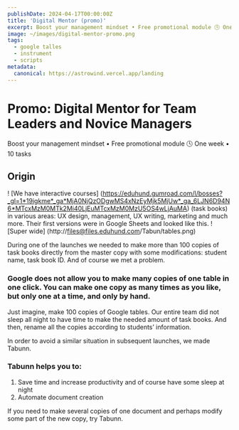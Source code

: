 ```yaml
---
publishDate: 2024-04-17T00:00:00Z
title: 'Digital Mentor (promo)'
excerpt: Boost your management mindset • Free promotional module 🕓 One week • 10 tasks
image: ~/images/digital-mentor-promo.png
tags:
  - google talles
  - instrument
  - scripts
metadata:
  canonical: https://astrowind.vercel.app/landing 
---
```


# Promo: Digital Mentor for Team Leaders and Novice Managers
Boost your management mindset • Free promotional module 🕓 One week • 10 tasks

## Origin 
! [We have interactive courses] (https://eduhund.gumroad.com/l/bosses?_gl=1*19igkme*_ga*MjA0NjQzODgwMS4xNzEyMjk5MjUw*_ga_6LJN6D94N6*MTcxMzM0MTk2Mi40LjEuMTcxMzM0MzU5OS4wLjAuMA) (task books) in various areas: UX design, management, UX writing, marketing and much more. Their first versions were in Google Sheets and looked like this.
![Super wide] (http://files@files.eduhund.com/Tabun/tables.png) 

During one of the launches we needed to make more than 100 copies of task books directly from the master copy with some modifications: student name, task book ID. And of course we met a problem. 

### Google does not allow you to make many copies of one table in one click. You can make one copy as many times as you like, but only one at a time, and only by hand. 

Just imagine, make 100 copies of Google tables. Our entire team did not sleep all night to have time to make the needed amount of task books. And then, rename all the copies according to students’ information. 

In order to avoid a similar situation in subsequent launches, we made Tabunn. 

### Tabunn helps you to:
1. Save time and increase productivity and of course have some sleep at night
2. Automate document creation 

If you need to make several copies of one document and perhaps modify some part of the new copy, try Tabunn. 

